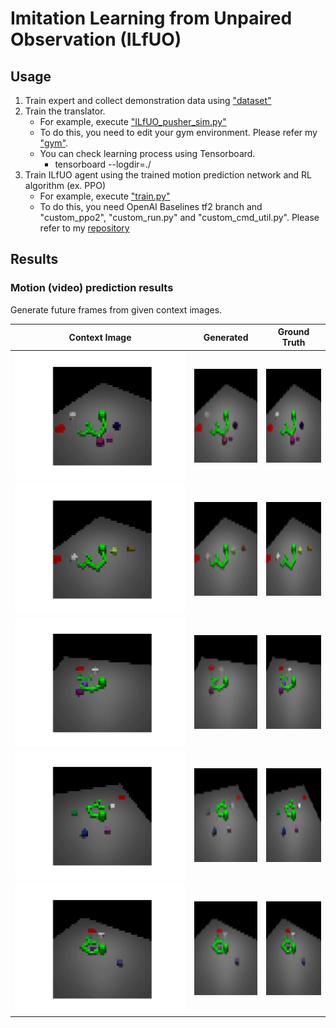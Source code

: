 # Imitation Learning from Unpaired Observation (ILfUO)

## Usage
1. Train expert and collect demonstration data using ["dataset"](../dataset/README.md)
2. Train the translator.
    - For example, execute ["ILfUO_pusher_sim.py"](./pusher/motion_prediction/ILfUO_pusher_sim.py)
    - To do this, you need to edit your gym environment. Please refer my ["gym"](../gym).
    - You can check learning process using Tensorboard.
        - tensorboard --logdir=./
3. Train ILfUO agent using the trained motion prediction network and RL algorithm (ex. PPO)
    - For example, execute ["train.py"](./pusher/ILfUO_rl_train/train.py)
    - To do this, you need OpenAI Baselines tf2 branch and "custom_ppo2", "custom_run.py" and "custom_cmd_util.py".
    Please refer to my [repository](https://github.com/gemst1/baselines)
    
## Results
### Motion (video) prediction results
Generate future frames from given context images.<br>

|Context Image|Generated|Ground Truth|
|:--------:|:-----:|:-----:|
|<img src="./pusher/motion_prediction/results/gif/1000_src_0.png">|<img src="./pusher/motion_prediction/results/gif/1000_recon_0.gif" width="150px" height="150px">|<img src="./pusher/motion_prediction/results/gif/1000_src_0.gif" width="150px" height="150px">|
|<img src="./pusher/motion_prediction/results/gif/1000_src_1.png">|<img src="./pusher/motion_prediction/results/gif/1000_recon_1.gif" width="150px" height="150px">|<img src="./pusher/motion_prediction/results/gif/1000_src_1.gif" width="150px" height="150px">|
|<img src="./pusher/motion_prediction/results/gif/1000_src_2.png">|<img src="./pusher/motion_prediction/results/gif/1000_recon_2.gif" width="150px" height="150px">|<img src="./pusher/motion_prediction/results/gif/1000_src_2.gif" width="150px" height="150px">|
|<img src="./pusher/motion_prediction/results/gif/1000_src_3.png">|<img src="./pusher/motion_prediction/results/gif/1000_recon_3.gif" width="150px" height="150px">|<img src="./pusher/motion_prediction/results/gif/1000_src_3.gif" width="150px" height="150px">|
|<img src="./pusher/motion_prediction/results/gif/1000_src_4.png">|<img src="./pusher/motion_prediction/results/gif/1000_recon_4.gif" width="150px" height="150px">|<img src="./pusher/motion_prediction/results/gif/1000_src_4.gif" width="150px" height="150px">|

